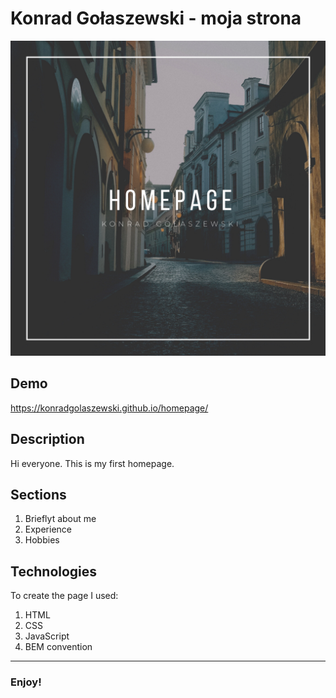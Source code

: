 # Konrad Gołaszewski - moja strona

![Main Photo](https://raw.githubusercontent.com/KonradGolaszewski/homepage/main/images/share.png)

## Demo

https://konradgolaszewski.github.io/homepage/

## Description

Hi everyone. This is my first homepage.

## Sections

1. Brieflyt about me
2. Experience
3. Hobbies

## Technologies

To create the page I used:
1. HTML
2. CSS
3. JavaScript
4. BEM convention

---

### Enjoy!
